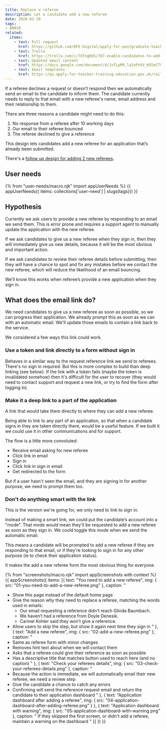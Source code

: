 ```yaml
---
title: Replace a referee
description: Let a candidate add a new referee
date: 2020-01-30
tags:
- AN010
related:
  items:
    - text: Pull request
      href: https://github.com/DFE-Digital/apply-for-postgraduate-teacher-training-prototype/pull/329
    - text: Trello
      href: https://trello.com/c/7XTngHUS/787-enable-candidates-to-add-new-referee-design
    - text: Updated email content
      href: https://docs.google.com/document/d/1vTLpM9_la1nPnVV_W35oCT9qjC-vMop7bn3pi-rGulI
    - text: Email templates
      href: https://qa.apply-for-teacher-training.education.gov.uk/rails/mailers
---
```

If a referee declines a request or doesn’t respond then we automatically send an email to the candidate to inform them. The candidate currently needs to reply to that email with a new referee's name, email address and their relationship to them.

There are three reasons a candidate might need to do this:
1. No response from a referee after 10 working days
2. Our email to their referee bounced
3. The referee declined to give a reference

This design lets candidates add a new referee for an application that’s already been submitted.

There's a [follow up design for adding 2 new referees](/apply-for-teacher-training/add-2-new-referees).

## User needs

{% from "user-needs/macro.njk" import appUserNeeds %}
{{ appUserNeeds({ items: collections['user-need'] | slugs(tags)}) }}

## Hypothesis

Currently we ask users to provide a new referee by responding to an email we send them. This is error prone and requires a support agent to manually update the application with the new referee.

If we ask candidates to give us a new referee when they sign in, then they will immediately give us new details, because it will be the most obvious and important action.

If we ask candidates to review their referee details before submitting, then they will have a chance to spot and fix any mistakes before we contact the new referee, which will reduce the likelihood of an email bouncing.

We’ll know this works when referee’s provide a new application when they sign in.

## What does the email link do?

We need candidates to give us a new referee as soon as possible, so we can progress their application. We already prompt this as soon as we can with an automatic email. We'll update those emails to contain a link back to the service.

We considered a few ways this link could work.

### Use a token and link directly to a form without sign in

Behaves in a similar way to the request reference link we send to referees. There's no sign in required. But this is more complex to build than deep linking (see below). If the link with a token fails (maybe the token is invalidated somehow) then it's difficult for the user to recover (they would need to contact support and request a new link, or try to find the form after logging in).

### Make it a deep link to a part of the application

A link that would take them directly to where they can add a new referee.

Being able to link to any part of an application, so that when a candidate signs in they are taken directly there, would be a useful feature. If we built it we could use it in other communications and for support.

The flow is a little more convoluted:
* Receive email asking for new referee
* Click link in email
* Sign in
* Click link in sign in email
* Get redirected to the form

But if a user hasn't seen the email, and they are signing in for another purpose, we need to prompt them too.

### Don't do anything smart with the link

This is the version we're going for, we only need to link to sign in.

Instead of making a smart link, we could put the candidate’s account into a "mode". That mode would mean they'll be requested to add a new referee as soon as they sign in. We could toggle this mode when we send the automatic email.

This means a candidate will be prompted to add a new referee if they are responding to that email, or if they're looking to sign in for any other purpose (ie to check their application status).

It makes the add a new referee form the most obvious thing for everyone.

{% from "screenshots/macro.njk" import appScreenshots with context %}
{{ appScreenshots({
  items: [{
      text: "You need to add a new referee",
      img: { src: "01-you-need-to-add-a-new-referee.png" },
      caption: "
* Show this page instead of the default home page
* Give the reason why they need to replace a referee, matching the words used in emails:
  * Our email requesting a reference didn’t reach Glinda Baumbach.
  * We haven’t had a reference from Doyle Denesik.
  * Carmel Kohler said they won’t give a reference.
* Allow users to skip the step, but show it again next time they sign in
      "
    }, {
      text: "Add a new referee",
      img: { src: "02-add-a-new-referee.png" },
      caption: "
* Same as referee form with minor changes
* Removes hint text about when we will contact them
* Asks that a referee could give their reference as soon as possible
* Has a descriptive title that matches button used to reach here (and no caption)
      "
    }, {
      text: "Check your referees details",
      img: { src: "03-check-your-referees-details.png" },
      caption: "
* Because the action is immediate, we will automatically email their new referee, we need a review step
* Give the candidate a chance to catch any errors
* Confirming will send the reference request email and return the candidate to their application dashboard
      "
    }, {
      text: "Application dashboard after adding a referee",
      img: { src: "04-application-dashboard-after-adding-referee.png" }
    }, {
      text: "Application dashboard with warning",
      img: { src: "05-application-dashboard-with-warning.png" },
      caption: "
If they skipped the first screen, or didn't add a referee, maintain a warning on the dashboard
      "
    }]
}) }}
